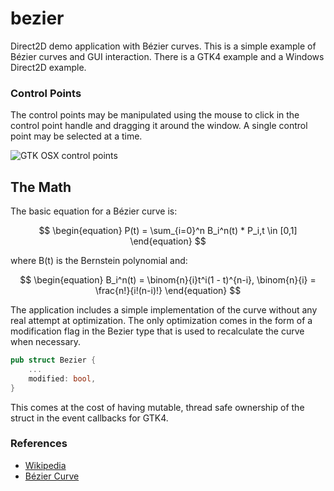 # bezier
Direct2D demo application with Bézier curves. This is a simple example of 
Bézier curves and GUI interaction. There is a GTK4 example and a Windows
Direct2D example.

### Control Points
The control points may be manipulated using the mouse to click in the control
point handle and dragging it around the window. A single control point may be
selected at a time.



![GTK OSX control points](images/Bézier%20OSX.png)

## The Math
The basic equation for a Bézier curve is:

$$
\begin{equation}
P(t) = \sum_{i=0}^n B_i^n(t) * P_i,t \in [0,1]
\end{equation}
$$

where B(t) is the Bernstein polynomial and:

$$
\begin{equation}
B_i^n(t) = \binom{n}{i}t^i(1 - t)^{n-i}, \binom{n}{i} = \frac{n!}{i!(n-i)!}
\end{equation}
$$

The application includes a simple implementation of the curve without any real
attempt at optimization. The only optimization comes in the form of a modification
flag in the Bezier type that is used to recalculate the curve when necessary.

```rust
pub struct Bezier {
    ...
    modified: bool,
}
```

This comes at the cost of having mutable, thread safe ownership of the struct in
the event callbacks for GTK4.

### References
* [Wikipedia](https://en.wikipedia.org/wiki/B%C3%A9zier_curve)
* [Bézier Curve](https://towardsdatascience.com/bézier-curve-bfffdadea212)